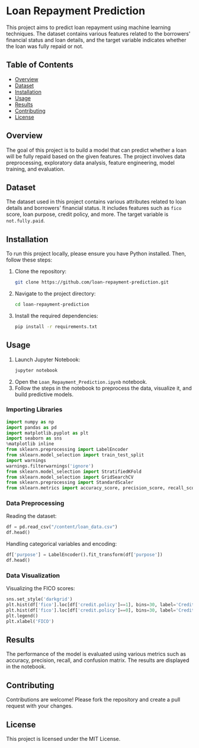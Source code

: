 # Loan Repayment Prediction

This project aims to predict loan repayment using machine learning techniques. The dataset contains various features related to the borrowers' financial status and loan details, and the target variable indicates whether the loan was fully repaid or not.

## Table of Contents

- [Overview](#overview)
- [Dataset](#dataset)
- [Installation](#installation)
- [Usage](#usage)
- [Results](#results)
- [Contributing](#contributing)
- [License](#license)

## Overview

The goal of this project is to build a model that can predict whether a loan will be fully repaid based on the given features. The project involves data preprocessing, exploratory data analysis, feature engineering, model training, and evaluation.

## Dataset

The dataset used in this project contains various attributes related to loan details and borrowers' financial status. It includes features such as `fico` score, loan purpose, credit policy, and more. The target variable is `not.fully.paid`.

## Installation

To run this project locally, please ensure you have Python installed. Then, follow these steps:

1. Clone the repository:
    ```bash
    git clone https://github.com/loan-repayment-prediction.git
    ```
2. Navigate to the project directory:
    ```bash
    cd loan-repayment-prediction
    ```
3. Install the required dependencies:
    ```bash
    pip install -r requirements.txt
    ```

## Usage

1. Launch Jupyter Notebook:
    ```bash
    jupyter notebook
    ```
2. Open the `Loan_Repayment_Prediction.ipynb` notebook.
3. Follow the steps in the notebook to preprocess the data, visualize it, and build predictive models.

### Importing Libraries

```python
import numpy as np
import pandas as pd
import matplotlib.pyplot as plt
import seaborn as sns
%matplotlib inline
from sklearn.preprocessing import LabelEncoder
from sklearn.model_selection import train_test_split
import warnings
warnings.filterwarnings('ignore')
from sklearn.model_selection import StratifiedKFold
from sklearn.model_selection import GridSearchCV
from sklearn.preprocessing import StandardScaler
from sklearn.metrics import accuracy_score, precision_score, recall_score, confusion_matrix, classification_report
```

### Data Preprocessing

Reading the dataset:

```python
df = pd.read_csv("/content/loan_data.csv")
df.head()
```

Handling categorical variables and encoding:

```python
df['purpose'] = LabelEncoder().fit_transform(df['purpose'])
df.head()
```

### Data Visualization

Visualizing the FICO scores:

```python
sns.set_style('darkgrid')
plt.hist(df['fico'].loc[df['credit.policy']==1], bins=30, label='Credit.Policy=1')
plt.hist(df['fico'].loc[df['credit.policy']==0], bins=30, label='Credit.Policy=0')
plt.legend()
plt.xlabel('FICO')
```

## Results

The performance of the model is evaluated using various metrics such as accuracy, precision, recall, and confusion matrix. The results are displayed in the notebook.

## Contributing

Contributions are welcome! Please fork the repository and create a pull request with your changes.

## License

This project is licensed under the MIT License.

